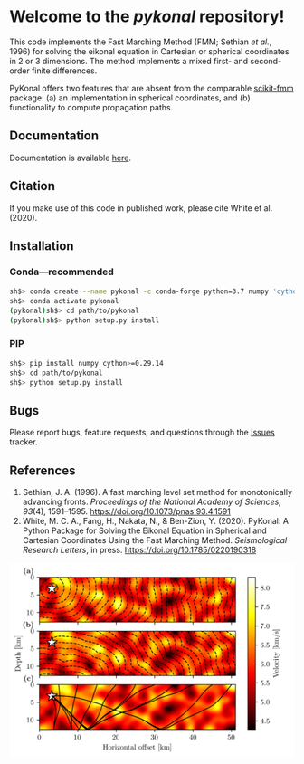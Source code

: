 # Welcome to the *pykonal* repository!

This code implements the Fast Marching Method (FMM; Sethian *et al.*, 1996) for solving the eikonal equation in Cartesian or spherical coordinates in 2 or 3 dimensions. The method implements a mixed first- and second-order finite differences.

PyKonal offers two features that are absent from the comparable [scikit-fmm](https://pythonhosted.org/scikit-fmm/ "sckit-fmm documentation") package: (a) an implementation in spherical coordinates, and (b) functionality to compute propagation paths.

## Documentation
Documentation is available [here](https://malcolmw.github.io/pykonal-docs/ "PyKonal documentation").
    
## Citation
If you make use of this code in published work, please cite White et al. (2020).

## Installation
### Conda—recommended
```bash
sh$> conda create --name pykonal -c conda-forge python=3.7 numpy 'cython>=0.29.14'
sh$> conda activate pykonal
(pykonal)sh$> cd path/to/pykonal
(pykonal)sh$> python setup.py install
```
### PIP
```bash
sh$> pip install numpy cython>=0.29.14
sh$> cd path/to/pykonal
sh$> python setup.py install
```
## Bugs
Please report bugs, feature requests, and questions through the [Issues](https://github.com/malcolmw/pykonal/issues "PyKonal Issues tracker") tracker.

## References
1. Sethian, J. A. (1996). A fast marching level set method for monotonically advancing fronts. *Proceedings of the National Academy of Sciences, 93*(4), 1591–1595. https://doi.org/10.1073/pnas.93.4.1591
2. White, M. C. A., Fang, H., Nakata, N., & Ben-Zion, Y. (2020). PyKonal: A Python Package for Solving the Eikonal Equation in Spherical and Cartesian Coordinates Using the Fast Marching Method. *Seismological Research Letters*, in press. https://doi.org/10.1785/0220190318

![Reflections](figures/reflection.png)

